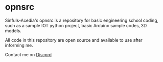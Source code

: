 # opnsrc
Sinfuls-Acedia's opnsrc is a repository for basic engineering school coding, such as a sample IOT python project, basic Arduino sample codes, 3D models.

All code in this repository are open source and available to use after informing me.

Contact me on [Discord](https://discordapp.com/users/524550742888022047)
